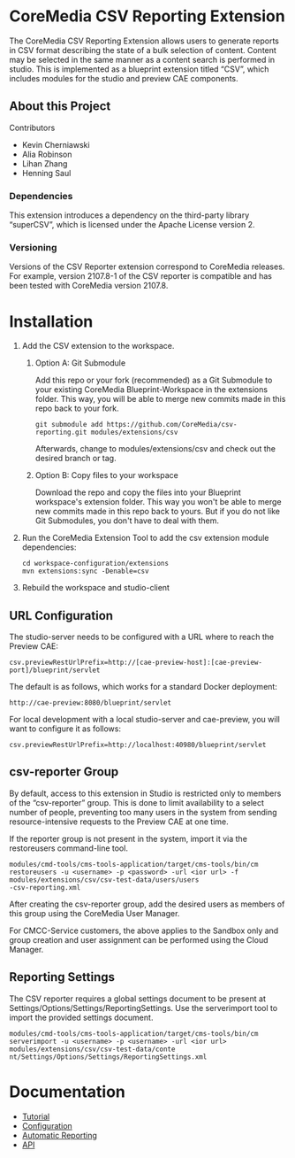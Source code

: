 # CoreMedia CSV Reporting Extension

The CoreMedia CSV Reporting Extension allows users to generate reports in CSV format describing the state of a bulk selection of content. Content may be selected in the same manner as a content search is performed in studio. This is implemented as a blueprint extension titled “CSV”, which includes modules for the studio and preview CAE components.

## About this Project
Contributors
- Kevin Cherniawski
- Alia Robinson
- Lihan Zhang
- Henning Saul

### Dependencies
This extension introduces a dependency on the third-party library “superCSV”, which is licensed under the Apache License version 2. 

### Versioning
Versions of the CSV Reporter extension correspond to CoreMedia releases. For example, version 2107.8-1 of the CSV reporter is compatible and has been tested with CoreMedia version 2107.8.

# Installation
1. Add the CSV extension to the workspace.
   1. Option A: Git Submodule

      Add this repo or your fork (recommended) as a Git Submodule to your existing CoreMedia Blueprint-Workspace in the extensions folder. This way, you will be able to merge new commits made in this repo back to your fork.
      ```
      git submodule add https://github.com/CoreMedia/csv-reporting.git modules/extensions/csv
      ```
      Afterwards, change to modules/extensions/csv and check out the desired branch or tag.
   2. Option B: Copy files to your workspace
   
      Download the repo and copy the files into your Blueprint workspace's extension folder. 
      This way you won't be able to merge new commits made in this repo back to yours. But if you do not like Git Submodules, you don't have to deal with them.
2. Run the CoreMedia Extension Tool to add the csv extension module dependencies:
    ```
    cd workspace-configuration/extensions
    mvn extensions:sync -Denable=csv
    ```
3. Rebuild the workspace and studio-client

## URL Configuration
The studio-server needs to be configured with a URL where to reach the Preview CAE:
```
csv.previewRestUrlPrefix=http://[cae-preview-host]:[cae-preview-port]/blueprint/servlet
```

The default is as follows, which works for a standard Docker deployment:
```
http://cae-preview:8080/blueprint/servlet
```

For local development with a local studio-server and cae-preview, you will want to configure it as follows:
```
csv.previewRestUrlPrefix=http://localhost:40980/blueprint/servlet
```

## csv-reporter Group
By default, access to this extension in Studio is restricted only to members of the “csv-reporter” group. This is done to limit availability to a select number of people, preventing too many users in the system from sending resource-intensive requests to the Preview CAE at one time. 

If the reporter group is not present in the system, import it via the restoreusers command-line tool. 
```
modules/cmd-tools/cms-tools-application/target/cms-tools/bin/cm restoreusers -u <username> -p <password> -url <ior url> -f modules/extensions/csv/csv-test-data/users/users
-csv-reporting.xml
```

After creating the csv-reporter group, add the desired users as members of this group using the CoreMedia User Manager. 

For CMCC-Service customers, the above applies to the Sandbox only and group creation and user assignment can be performed using the Cloud Manager.  

## Reporting Settings
The CSV reporter requires a global settings document to be present at Settings/Options/Settings/ReportingSettings. Use the serverimport tool to import the provided settings document.
```
modules/cmd-tools/cms-tools-application/target/cms-tools/bin/cm serverimport -u <username> -p <username> -url <ior url> modules/extensions/csv/csv-test-data/conte
nt/Settings/Options/Settings/ReportingSettings.xml
```

# Documentation
* [Tutorial](https://github.com/CoreMedia/csv-reporting/blob/master/documentation/Tutorial.md)
* [Configuration](https://github.com/CoreMedia/csv-reporting/blob/master/documentation/Configuration.md)
* [Automatic Reporting](https://github.com/CoreMedia/csv-reporting/blob/master/documentation/AutomaticReporting.md)
* [API](https://github.com/CoreMedia/csv-reporting/blob/master/documentation/API.md)
